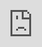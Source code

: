 ```yaml
---
layout: post
title: "CIX는 '시네마'의 두 번째 MV 티저를 통해 활동 준비를 하고 있습니다."
author: "undefined"
thumbnail: "https://www.allkpop.com/upload/2021/01/content/311232/thumb/1612114335_KayRosa.jpg"
tags: 
---
```




<div class="video_wrapper" style="padding-top: 56.25%;">
    <iframe id="player" class="main_video" src="https://www.youtube.com/embed/MdfF3Axm4hQ" width="100%" height="100%" frameborder="0" allowfullscreen="" style="display: block !important; position: absolute; top: 0px; left: 0px; width: 100%; height: 100%;"></iframe>
</div>


CIX가 "시네마"의 새로운 MV 티저를 삭제했다.

`시네마`는 그들의 4차 EP 타이틀곡으로 복고극과 영화 밤이 어우러진 콘셉트의 매력적인 댄스곡인 것 같다. 이번 티저에는 이전 `정글` 콘셉트에 사용됐던 단테의 `신성한 코미디`의 글들이 극장 게시판에 등장한다. 멜로디와 컨셉에 대해 어떻게 생각하세요?

2월 2일 KST `Chapter ➡ - Hello, Strange Dream`이 끝날 때까지 채널을 고정시키세요. 앨범 하이라이트 메들리를 보지 못했다면 여기서 확인하세요!